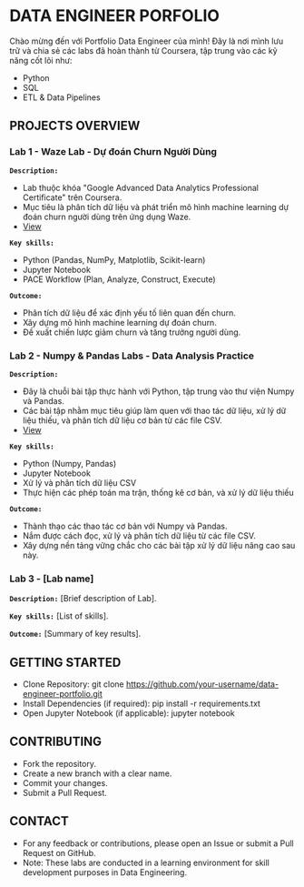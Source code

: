 # DATA ENGINEER PORFOLIO

Chào mừng đến với Portfolio Data Engineer của mình! Đây là nơi mình lưu trữ và chia sẻ các labs đã hoàn thành từ Coursera, tập trung vào các kỹ năng cốt lõi như:
- Python
- SQL
- ETL & Data Pipelines

## PROJECTS OVERVIEW
### Lab 1 - Waze Lab - Dự đoán Churn Người Dùng
**`Description:`**
- Lab thuộc khóa "Google Advanced Data Analytics Professional Certificate" trên Coursera.
- Mục tiêu là phân tích dữ liệu và phát triển mô hình machine learning dự đoán churn người dùng trên ứng dụng Waze.
- [View](https://github.com/drafanasa/data-engineer-portfolio/tree/c5baab74a7d5c145f396f9d03dde6e5c87981f93/coursera-labs/lab1) 
  
**`Key skills:`**
- Python (Pandas, NumPy, Matplotlib, Scikit-learn)
- Jupyter Notebook
- PACE Workflow (Plan, Analyze, Construct, Execute)
  
**`Outcome:`**
- Phân tích dữ liệu để xác định yếu tố liên quan đến churn.
- Xây dựng mô hình machine learning dự đoán churn.
- Đề xuất chiến lược giảm churn và tăng trưởng người dùng.


### Lab 2 - Numpy & Pandas Labs - Data Analysis Practice
**`Description:`** 
- Đây là chuỗi bài tập thực hành với Python, tập trung vào thư viện Numpy và Pandas. 
- Các bài tập nhằm mục tiêu giúp làm quen với thao tác dữ liệu, xử lý dữ liệu thiếu, và phân tích dữ liệu cơ bản từ các file CSV.
- [View](https://github.com/drafanasa/data-engineer-portfolio/tree/c5baab74a7d5c145f396f9d03dde6e5c87981f93/coursera-labs/lab2) 

**`Key skills:`** 
- Python (Numpy, Pandas)
- Jupyter Notebook
- Xử lý và phân tích dữ liệu CSV
- Thực hiện các phép toán ma trận, thống kê cơ bản, và xử lý dữ liệu thiếu

**`Outcome:`** 
- Thành thạo các thao tác cơ bản với Numpy và Pandas.
- Nắm được cách đọc, xử lý và phân tích dữ liệu từ các file CSV.
- Xây dựng nền tảng vững chắc cho các bài tập xử lý dữ liệu nâng cao sau này.

### Lab 3 - [Lab name]
**`Description:`** 
[Brief description of Lab].

**`Key skills:`** 
[List of skills].

**`Outcome:`** 
[Summary of key results].

## GETTING STARTED
- Clone Repository: git clone https://github.com/your-username/data-engineer-portfolio.git
- Install Dependencies (if required): pip install -r requirements.txt
- Open Jupyter Notebook (if applicable): jupyter notebook

## CONTRIBUTING
- Fork the repository.
- Create a new branch with a clear name.
- Commit your changes.
- Submit a Pull Request.

## CONTACT
- For any feedback or contributions, please open an Issue or submit a Pull Request on GitHub.
- Note: These labs are conducted in a learning environment for skill development purposes in Data Engineering.